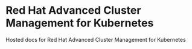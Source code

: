 # Red Hat Advanced Cluster Management for Kubernetes

Hosted docs for Red Hat Advanced Cluster Management for Kubernetes